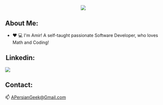 
<h1 align="center">
  <img src="https://readme-typing-svg.herokuapp.com/?lines=Hello+and+Welcome!;&center=true&font=Vazirmatn&weight=900&duration=3000&pause=1000&height=50&width=600&color=E32934&size=30">
</h1>

## About Me: 

- ❤ 💻  I'm Amir! A self-taught passionate Software Developer, who loves Math and Coding!

##  Linkedin:

<div>    
  <a href="https://www.linkedin.com/in/acomputergeek/">
      <img src="https://img.shields.io/badge/linkedin-%230077B5.svg?&style=for-the-badge&logo=linkedin&logoColor=white" />
  </a>
</div>
 
## Contact:

📫 APersianGeek@Gmail.com
